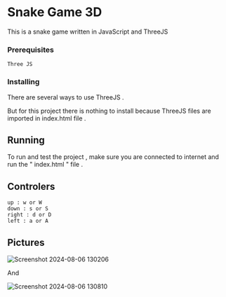 # Snake Game 3D

This is a snake game written in JavaScript and ThreeJS

### Prerequisites

```
Three JS
```

### Installing

There are several ways to use ThreeJS .

But for this project there is nothing to install because ThreeJS files are imported in index.html file .

## Running

To run and test the project , make sure you are connected to internet and run the " index.html " file .

## Controlers

```
up : w or W
down : s or S
right : d or D
left : a or A
```

## Pictures

![Screenshot 2024-08-06 130206](https://github.com/user-attachments/assets/ac4662d0-474e-459b-9d6f-2c2b150a2de2)

And

![Screenshot 2024-08-06 130810](https://github.com/user-attachments/assets/2a774c77-c927-45fc-ab25-3965807dd2d8)

```

```
